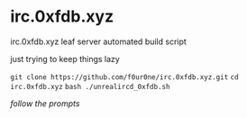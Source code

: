 # irc.0xfdb.xyz
irc.0xfdb.xyz leaf server automated build script

just trying to keep things lazy

`git clone https://github.com/f0ur0ne/irc.0xfdb.xyz.git`
`cd irc.0xfdb.xyz`
`bash ./unrealircd_0xfdb.sh`

*follow the prompts*
